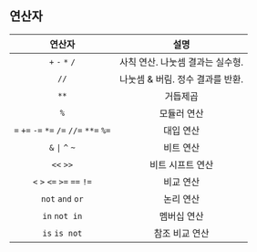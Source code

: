 ## 연산자

| 연산자 | 설명 |
| :---: | :---: |
| `+` `-` `*` `/` | 사칙 연산. 나눗셈 결과는 실수형. |
| `//` | 나눗셈 & 버림. 정수 결과를 반환. |
| `**` | 거듭제곱 |
| `%` | 모듈러 연산 |
| `=` `+=` `-=` `*=` `/=` `//=` `**=` `%=` | 대입 연산 |
| `&` `\|` `^` `~` | 비트 연산 |
| `<<` `>>` | 비트 시프트 연산 |
| `<` `>` `<=` `>=` `==` `!=` | 비교 연산 |
| `not` `and` `or` | 논리 연산 |
| `in` `not in` | 멤버십 연산 |
| `is` `is not` | 참조 비교 연산 |